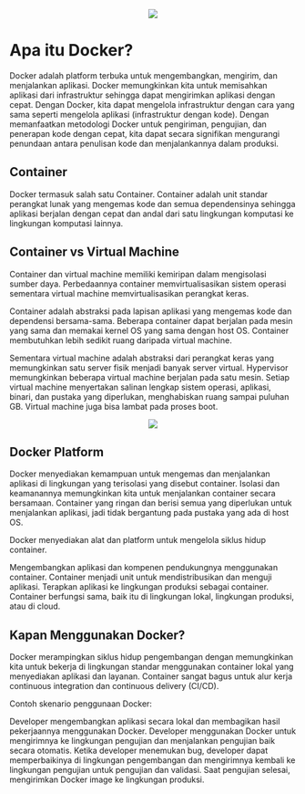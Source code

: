 <p align="center"> <img src="https://drive.google.com/uc?export=view&id=1inSLG8n_FubP1YW6B1-M_Pkhi4ABy-aM"></p>

# Apa itu Docker?
Docker adalah platform terbuka untuk mengembangkan, mengirim, dan menjalankan aplikasi. Docker memungkinkan kita untuk memisahkan aplikasi dari infrastruktur sehingga dapat mengirimkan aplikasi dengan cepat. Dengan Docker, kita dapat mengelola infrastruktur dengan cara yang sama seperti mengelola aplikasi (infrastruktur dengan kode). Dengan memanfaatkan metodologi Docker untuk pengiriman, pengujian, dan penerapan kode dengan cepat, kita dapat secara signifikan mengurangi penundaan antara penulisan kode dan menjalankannya dalam produksi.

## Container
Docker termasuk salah satu Container. Container adalah unit standar perangkat lunak yang mengemas kode dan semua dependensinya sehingga aplikasi berjalan dengan cepat dan andal dari satu lingkungan komputasi ke lingkungan komputasi lainnya.

## Container vs Virtual Machine
Container dan virtual machine memiliki kemiripan dalam mengisolasi sumber daya. Perbedaannya container memvirtualisasikan sistem operasi sementara virtual machine memvirtualisasikan perangkat keras.

Container adalah abstraksi pada lapisan aplikasi yang mengemas kode dan dependensi bersama-sama. Beberapa container dapat berjalan pada mesin yang sama dan memakai kernel OS yang sama dengan host OS. Container membutuhkan lebih sedikit ruang daripada virtual machine.

Sementara virtual machine adalah abstraksi dari perangkat keras yang memungkinkan satu server fisik menjadi banyak server virtual. Hypervisor memungkinkan beberapa virtual machine berjalan pada satu mesin. Setiap virtual machine menyertakan salinan lengkap sistem operasi, aplikasi, binari, dan pustaka yang diperlukan, menghabiskan ruang sampai puluhan GB. Virtual machine juga bisa lambat pada proses boot.

<p align="center"> <img src="https://drive.google.com/uc?export=view&id=1inSLG8n_FubP1YW6B1-M_Pkhi4ABy-aM"></p>

## Docker Platform
Docker menyediakan kemampuan untuk mengemas dan menjalankan aplikasi di lingkungan yang terisolasi yang disebut container. Isolasi dan keamanannya memungkinkan kita untuk menjalankan container secara bersamaan. Container yang ringan dan berisi semua yang diperlukan untuk menjalankan aplikasi, jadi tidak bergantung pada pustaka yang ada di host OS.

Docker menyediakan alat dan platform untuk mengelola siklus hidup container.

Mengembangkan aplikasi dan kompenen pendukungnya menggunakan container.
Container menjadi unit untuk mendistribusikan dan menguji aplikasi.
Terapkan aplikasi ke lingkungan produksi sebagai container. Container berfungsi sama, baik itu di lingkungan lokal, lingkungan produksi, atau di cloud.

## Kapan Menggunakan Docker?
Docker merampingkan siklus hidup pengembangan dengan memungkinkan kita untuk bekerja di lingkungan standar menggunakan container lokal yang menyediakan aplikasi dan layanan. Container sangat bagus untuk alur kerja continuous integration dan continuous delivery (CI/CD).

Contoh skenario penggunaan Docker:

Developer mengembangkan aplikasi secara lokal dan membagikan hasil pekerjaannya menggunakan Docker.
Developer menggunakan Docker untuk mengirimnya ke lingkungan pengujian dan menjalankan pengujian baik secara otomatis.
Ketika developer menemukan bug, developer dapat memperbaikinya di lingkungan pengembangan dan mengirimnya kembali ke lingkungan pengujian untuk pengujian dan validasi.
Saat pengujian selesai, mengirimkan Docker image ke lingkungan produksi.
